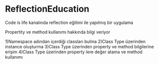 # ReflectionEducation

Code is life kanalında reflection eğitimi ile yapılmış bir uygulama 

Propertity ve method kullanımı hakkında bilgi veriyor

1)Namespace adından içerdiği classları bulma
2)Class Type üzerinden instance oluşturma
3)Class Type üzerinden property ve method bilgilerine erişim
4)Class Type üzerinden property lere değer atama ve method kullanımı
